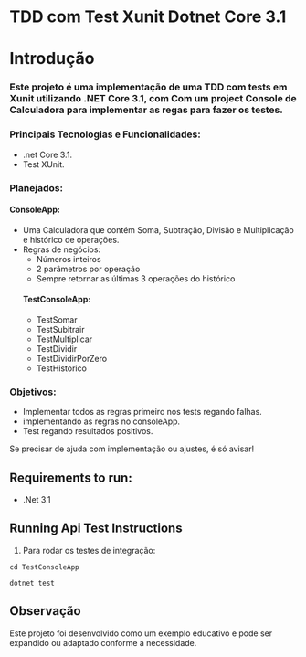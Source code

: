 # TDD com Test Xunit Dotnet Core 3.1 

# Introdução

### Este projeto é uma implementação de uma TDD com tests em Xunit utilizando .NET Core 3.1, com Com um project Console de Calculadora para implementar as regas para fazer os testes.

### Principais Tecnologias e Funcionalidades:

 *  .net Core 3.1.
 *  Test XUnit.

###  Planejados:

   #### ConsoleApp:
* Uma Calculadora que contém Soma, Subtração, Divisão e Multiplicação e histórico de operações.
* Regras de negócios:
	- Números inteiros
	- 2 parâmetros por operação
	- Sempre retornar as últimas 3 operações do histórico
   #### TestConsoleApp:
   * TestSomar
   * TestSubitrair 
   * TestMultiplicar
   * TestDividir
   * TestDividirPorZero
   * TestHistorico

### Objetivos:

* Implementar todos as regras primeiro nos tests regando falhas.
* implementando as regras no consoleApp.
* Test regando resultados positivos.

Se precisar de ajuda com implementação ou ajustes, é só avisar!

## Requirements to run:

- .Net 3.1

## Running Api Test Instructions
1. Para rodar os testes de integração:
```
cd TestConsoleApp
```
```
dotnet test
```
## Observação
Este projeto foi desenvolvido como um exemplo educativo e pode ser expandido ou adaptado conforme a necessidade.

